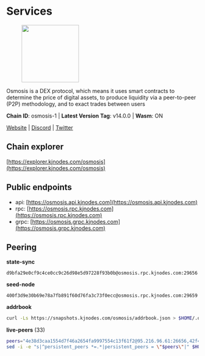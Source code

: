 # Services

<figure><img src="https://raw.githubusercontent.com/kj89/testnet_manuals/main/pingpub/logos/osmosis.png" width="150" alt=""><figcaption></figcaption></figure>

Osmosis is a DEX protocol, which means it uses smart contracts  to determine the price of digital assets, to produce liquidity  via a peer-to-peer (P2P) methodology, and to exact trades between users

**Chain ID**: osmosis-1 | **Latest Version Tag**: v14.0.0 | **Wasm**: ON

[Website](https://osmosis.zone) | [Discord](https://discord.gg/osmosis) | [Twitter](https://twitter.com/osmosiszone)




## Chain explorer
[https://explorer.kjnodes.com/osmosis](https://explorer.kjnodes.com/osmosis)

## Public endpoints

* api: [https://osmosis.api.kjnodes.com](https://osmosis.api.kjnodes.com)
* rpc: [https://osmosis.rpc.kjnodes.com](https://osmosis.rpc.kjnodes.com)
* grpc: [https://osmosis.grpc.kjnodes.com](https://osmosis.grpc.kjnodes.com)

## Peering

**state-sync**

```text
d9bfa29e0cf9c4ce0cc9c26d98e5d97228f93b0b@osmosis.rpc.kjnodes.com:29656
```

**seed-node**

```text
400f3d9e30b69e78a7fb891f60d76fa3c73f0ecc@osmosis.rpc.kjnodes.com:29659
```

**addrbook**
```bash
curl -Ls https://snapshots.kjnodes.com/osmosis/addrbook.json > $HOME/.osmosisd/config/addrbook.json
```

**live-peers** (33)
```bash
peers="4e38d3caa1554d7f46a2654fa9997554c13f61f2@95.216.96.61:26656,42f42a4b3527b927d5002d45abd37f66ecdd4861@51.178.74.75:16656,406f64a8d601e34d7311fd61ec87b0c7028bd230@138.201.23.39:46656,4a837e3411b0281f00c07706cfea72d3ebc575f1@176.9.38.49:26656,27e14df66c9e4cd6b176b0dca6adfa9b6750f911@5.161.72.103:26656,4d659b7b244a68913bfbdc6c9e7aa1a64391238e@74.118.139.59:26656,9b1bfb99d9eb04af32510ed8e3eb83c59448662f@95.214.52.220:26656,d0d4b88110767c503baa8a618cfd7e284482f8dc@37.120.245.11:26656,fc2ad6fb9f20b4a637e244d92c35362bdb5d96af@100.26.145.135:26656,173751092c573b78d0dd40677dc7d7f5b546dcfd@94.130.207.9:26656,ec929701754be057fb38c824fc127e26add9c900@138.201.121.185:26666,407267ac44b20a0a4258d0bbca1c9f657bf88d08@74.118.143.19:26656,bfb67b2ae345955d6bc0991450120669c683386e@149.56.25.66:26656,e0fbdbdce6ec8797412751edd00fbaf114c42fad@34.220.226.204:26656,47e4075978458bfc382630b2a46aabbbbf7977b2@143.198.234.114:26656,a6283307952423c1751431c220d11ed36b61ed84@143.110.237.113:26656,74e8ba742d8312c250f3237c8c8f3f951c01f9df@95.216.4.104:26656,30e9432879d5b0976b88e52120dc12338e40fc33@65.108.108.176:26656,d90150d606724bb19d533f861024174f3aa42351@213.239.213.115:26656,43785e5ffd8783393ea8094f77efcee5bdbcdce3@78.141.244.18:26656,42745690b41f6a7515c4a87d88efda2e82b55b76@78.46.94.183:26656,724cef11bbe866269b3d67f7dd5ea539cc4096bf@198.244.164.186:26656,6b1dd134b30aeaeb2f21f33bd2cd0370a2275501@138.68.6.165:26656,f4b811759e55f665180545ad5e1b42573f660861@135.181.181.251:26656,20913e92e8b9ea2d80ad34edd9b52e97886cf616@54.37.30.181:26656,c7fb97358712f447ca0689e814fe8c965a71b314@65.21.133.114:26656,82588f011491c6100d922d133f52fc23460b9231@95.217.91.234:26656,1876eb08c7e93c965a895177f82c8725f89c0f65@54.214.183.228:26656,e153cc49052d67280dfdd6d660f3d98622905850@209.133.193.74:26656,569aac51b04607a18696c63035586816dec85511@157.90.213.235:26656,071ae914b06e14148a6286a0fa087c797336f043@34.105.246.121:26656,94e69330d6f4cfe221cdd2ce49ee141e53e5f200@23.106.120.6:26656,786ab2f9fd97aeda1c6c2fb8f83e84ff5fbd0eea@3.15.176.200:26656"
sed -i -e "s|^persistent_peers *=.*|persistent_peers = \"$peers\"|" $HOME/.osmosisd/config/config.toml
```
